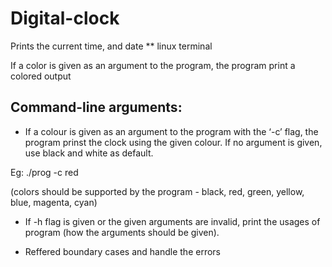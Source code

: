 # Digital-clock
Prints the current time, and date
** linux terminal

If a color is given as an argument to the program, the program print a colored output

## Command-line arguments:

- If a colour is given as an argument to the program with the ‘-c’ flag, the program prinst the clock using the given colour. 
If no argument is given, use black and white as default.

Eg: ./prog -c red

(colors should be supported by the program - black, red, green, yellow, blue, magenta, cyan)

- If -h flag is given or the given arguments are invalid, print the usages of program (how the arguments should be given). 

- Reffered boundary cases and handle the errors 
